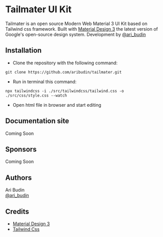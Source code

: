 # Tailmater UI Kit

Tailmater is an open source Modern Web Material 3 UI Kit based on Tailwind css framework. Built with [Material Design 3](https://m3.material.io/) the latest version of Google's open-source design system. Development by [@ari_budin](https://twitter.com/ari_budin)

## Installation

* Clone the repository with the following command:

```
git clone https://github.com/aribudin/tailmater.git
```
* Run in terminal this command:

```
npx tailwindcss -i ./src/tailwindcss/tailwind.css -o ./src/css/style.css --watch
```
* Open html file in browser and start editing

## Documentation site

Coming Soon

## Sponsors

Coming Soon

## Authors

Ari Budin  
[@ari_budin](https://twitter.com/ari_budin)

## Credits

* [Material Design 3](https://m3.material.io/)
* [Tailwind Css](https://tailwindcss.com/)

